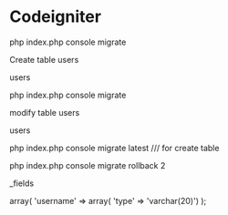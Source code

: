# Codeigniter


php index.php console migrate

Create table users

users


php index.php console migrate

modify table users

users




php index.php console migrate latest   /// for create table

php index.php console migrate rollback 2



_fields 

array( 'username' => array( 'type' => 'varchar(20)') );

